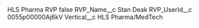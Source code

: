 <?xml version="1.0" encoding="UTF-8"?>
<CustomMetadata xmlns="http://soap.sforce.com/2006/04/metadata" xmlns:xsi="http://www.w3.org/2001/XMLSchema-instance" xmlns:xsd="http://www.w3.org/2001/XMLSchema">
    <label>HLS Pharma RVP</label>
    <protected>false</protected>
    <values>
        <field>RVP_Name__c</field>
        <value xsi:type="xsd:string">Stan Deak</value>
    </values>
    <values>
        <field>RVP_UserId__c</field>
        <value xsi:type="xsd:string">0055p00000Aj6kV</value>
    </values>
    <values>
        <field>Vertical__c</field>
        <value xsi:type="xsd:string">HLS Pharma/MedTech</value>
    </values>
</CustomMetadata>
